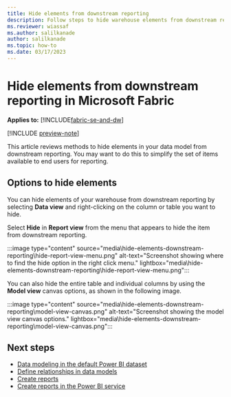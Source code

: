 ```yaml
---
title: Hide elements from downstream reporting
description: Follow steps to hide warehouse elements from downstream reporting in Microsoft Fabric.
ms.reviewer: wiassaf
ms.author: salilkanade
author: salilkanade
ms.topic: how-to
ms.date: 03/17/2023
---
```


# Hide elements from downstream reporting in Microsoft Fabric

**Applies to:** [!INCLUDE[fabric-se-and-dw](includes/applies-to-version/fabric-se-and-dw.md)]

[!INCLUDE [preview-note](../includes/preview-note.md)]

This article reviews methods to hide elements in your data model from downstream reporting. You may want to do this to simplify the set of items available to end users for reporting.

## Options to hide elements

You can hide elements of your warehouse from downstream reporting by selecting **Data view** and right-clicking on the column or table you want to hide. 

Select **Hide** in **Report view** from the menu that appears to hide the item from downstream reporting.

:::image type="content" source="media\hide-elements-downstream-reporting\hide-report-view-menu.png" alt-text="Screenshot showing where to find the hide option in the right click menu." lightbox="media\hide-elements-downstream-reporting\hide-report-view-menu.png":::

You can also hide the entire table and individual columns by using the **Model view** canvas options, as shown in the following image.

:::image type="content" source="media\hide-elements-downstream-reporting\model-view-canvas.png" alt-text="Screenshot showing the model view canvas options." lightbox="media\hide-elements-downstream-reporting\model-view-canvas.png":::

## Next steps

 - [Data modeling in the default Power BI dataset](model-default-power-bi-dataset.md)
 - [Define relationships in data models](data-modeling-defining-relationships.md)
 - [Create reports](create-reports.md)
 - [Create reports in the Power BI service](reports-power-bi-service.md)